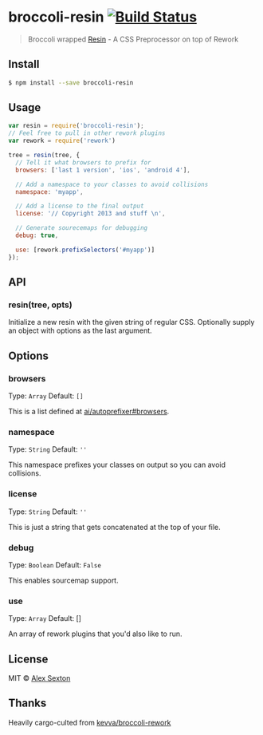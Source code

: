 # broccoli-resin [![Build Status](https://travis-ci.org/slexaxton/broccoli-resin.svg?branch=master)](https://travis-ci.org/slexaxton/broccoli-resin)

> Broccoli wrapped [Resin](https://github.com/topcoat/resin) - A CSS Preprocessor on top of Rework

## Install

```bash
$ npm install --save broccoli-resin
```

## Usage

```js
var resin = require('broccoli-resin');
// Feel free to pull in other rework plugins
var rework = require('rework')

tree = resin(tree, {
  // Tell it what browsers to prefix for
  browsers: ['last 1 version', 'ios', 'android 4'],

  // Add a namespace to your classes to avoid collisions
  namespace: 'myapp',

  // Add a license to the final output
  license: '// Copyright 2013 and stuff \n',

  // Generate sourecemaps for debugging
  debug: true,

  use: [rework.prefixSelectors('#myapp')]
});
```

## API

### resin(tree, opts)

Initialize a new resin with the given string of regular CSS. Optionally supply
an object with options as the last argument.

## Options

### browsers

Type: `Array`
Default: `[]`

This is a list defined at [ai/autoprefixer#browsers](https://github.com/ai/autoprefixer#browsers).

### namespace

Type: `String`
Default: `''`

This namespace prefixes your classes on output so you can avoid collisions.

### license

Type: `String`
Default: `''`

This is just a string that gets concatenated at the top of your file.

### debug

Type: `Boolean`
Default: `False`

This enables sourcemap support.

### use

Type: `Array`
Default: []

An array of rework plugins that you'd also like to run.

## License

MIT © [Alex Sexton](https://github.com/slexaxton)

## Thanks

Heavily cargo-culted from [kevva/broccoli-rework](https://github.com/kevva/broccoli-rework)
